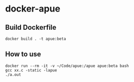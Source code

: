 # docker-apue

## Build Dockerfile

```
docker build . -t apue:beta
```

## How to use

```
docker run --rm -it -v ~/Code/apue:/apue apue:beta bash
gcc xx.c -static -lapue
./a.out
```
